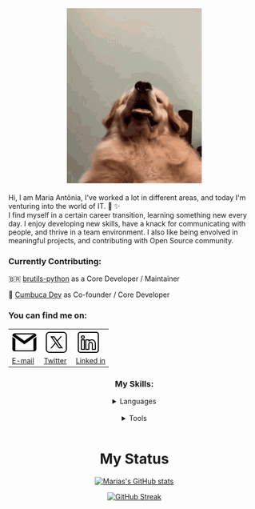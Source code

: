 <div class="hello friends" align="center">
<img height=350 src=images/cute-dog.gif>

<div class="apresentação" align="left">
<br>
Hi, I am Maria Antônia, I've worked a lot in different areas, and today I'm venturing into the world of IT. 🦋 ✨

<br>
I find myself in a certain career transition, learning something new every day. I enjoy developing new skills, have a knack for communicating with people, and thrive in a team environment. I also like being envolved in meaningful projects, and contributing with Open Source community. 


### Currently Contributing:

🇧🇷 [brutils-python](https://github.com/brazilian-utils/brutils-python)  as a Core Developer / Maintainer

🥥 [Cumbuca Dev](https://github.com/cumbucadev)  as Co-founder / Core Developer



### You can find me on:


<div class="find me" align="center">

<table>
<tr>
<td>
<a href="mailto:mdeazevedomaia@gmail.com"> 

  <img src="images/icons8-gmail-logo-50.png"/>
  <br> E-mail
</a>
</td>
<td>
<a href="https://twitter.com/mantoniamaia" alt="Twitter">
  <img src="images/icons8-twitterx-50.png"/>
  <br> Twitter
</a>
</td>
<td>
<a href="https://www.linkedin.com/in/antoniamaia/" alt="LinkedIn">
  <img src="images/icons8-linkedin-50.png"/>
  <br>Linked in
</a>
</tr>
</table>


### My Skills:
<div class="skills" align=center>

 <details>
    <summary>Languages</summary>
    
  ![Python](https://img.shields.io/badge/python-100000?style=for-the-badge&logo=python&logoColor=blue)
  ![CSS3](https://img.shields.io/badge/css3-100000?style=for-the-badge&logo=css3&logoColor=blue)
  ![HTML5](https://img.shields.io/badge/html-100000?style=for-the-badge&logo=html5)
  </details>
  <br>
  <details>
    <summary>Tools</summary>
    
  ![Git](https://img.shields.io/badge/git-100000?style=for-the-badge&logo=git)

  </details>
  <br>
  
# My Status

[![Marias's GitHub stats](https://github-readme-stats.vercel.app/api?username=antoniamaia&show_icons=true&theme=dark)](https://github.com/antoniamaia/github-readme-stats)

[![GitHub Streak](https://github-readme-streak-stats.herokuapp.com?user=antoniamaia&theme=dark&border_radius=6)](https://git.io/streak-stats)

















